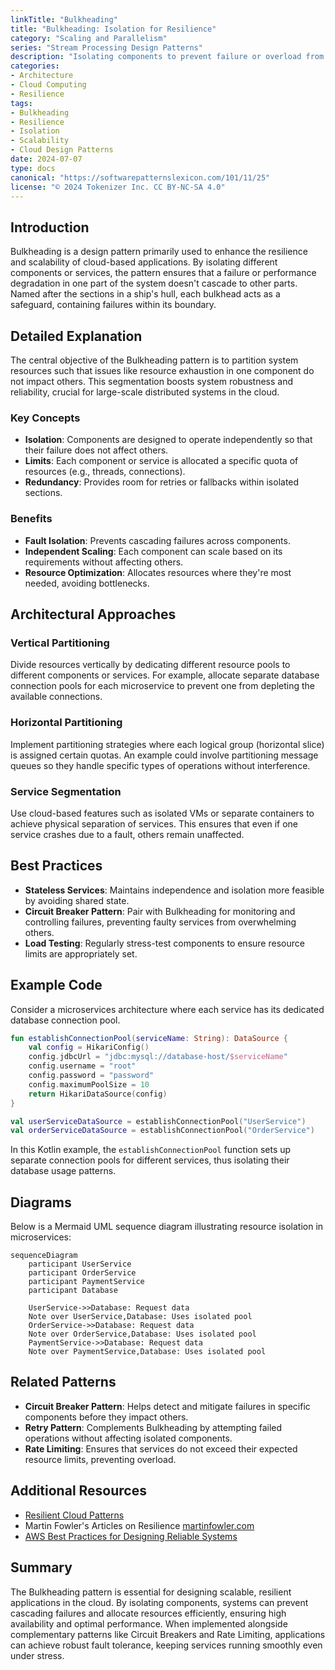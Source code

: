 ```yaml
---
linkTitle: "Bulkheading"
title: "Bulkheading: Isolation for Resilience"
category: "Scaling and Parallelism"
series: "Stream Processing Design Patterns"
description: "Isolating components to prevent failure or overload from spreading, allowing independent scaling and enhanced resilience."
categories:
- Architecture
- Cloud Computing
- Resilience
tags:
- Bulkheading
- Resilience
- Isolation
- Scalability
- Cloud Design Patterns
date: 2024-07-07
type: docs
canonical: "https://softwarepatternslexicon.com/101/11/25"
license: "© 2024 Tokenizer Inc. CC BY-NC-SA 4.0"
---
```


## Introduction

Bulkheading is a design pattern primarily used to enhance the resilience and scalability of cloud-based applications. By isolating different components or services, the pattern ensures that a failure or performance degradation in one part of the system doesn't cascade to other parts. Named after the sections in a ship's hull, each bulkhead acts as a safeguard, containing failures within its boundary.

## Detailed Explanation

The central objective of the Bulkheading pattern is to partition system resources such that issues like resource exhaustion in one component do not impact others. This segmentation boosts system robustness and reliability, crucial for large-scale distributed systems in the cloud.

### Key Concepts

- **Isolation**: Components are designed to operate independently so that their failure does not affect others.
- **Limits**: Each component or service is allocated a specific quota of resources (e.g., threads, connections).
- **Redundancy**: Provides room for retries or fallbacks within isolated sections.

### Benefits

- **Fault Isolation**: Prevents cascading failures across components.
- **Independent Scaling**: Each component can scale based on its requirements without affecting others.
- **Resource Optimization**: Allocates resources where they're most needed, avoiding bottlenecks.

## Architectural Approaches

### Vertical Partitioning

Divide resources vertically by dedicating different resource pools to different components or services. For example, allocate separate database connection pools for each microservice to prevent one from depleting the available connections.

### Horizontal Partitioning

Implement partitioning strategies where each logical group (horizontal slice) is assigned certain quotas. An example could involve partitioning message queues so they handle specific types of operations without interference.

### Service Segmentation

Use cloud-based features such as isolated VMs or separate containers to achieve physical separation of services. This ensures that even if one service crashes due to a fault, others remain unaffected.

## Best Practices

- **Stateless Services**: Maintains independence and isolation more feasible by avoiding shared state.
- **Circuit Breaker Pattern**: Pair with Bulkheading for monitoring and controlling failures, preventing faulty services from overwhelming others.
- **Load Testing**: Regularly stress-test components to ensure resource limits are appropriately set.

## Example Code

Consider a microservices architecture where each service has its dedicated database connection pool.

```kotlin
fun establishConnectionPool(serviceName: String): DataSource {
    val config = HikariConfig()
    config.jdbcUrl = "jdbc:mysql://database-host/$serviceName"
    config.username = "root"
    config.password = "password"
    config.maximumPoolSize = 10
    return HikariDataSource(config)
}

val userServiceDataSource = establishConnectionPool("UserService")
val orderServiceDataSource = establishConnectionPool("OrderService")
```

In this Kotlin example, the `establishConnectionPool` function sets up separate connection pools for different services, thus isolating their database usage patterns.

## Diagrams

Below is a Mermaid UML sequence diagram illustrating resource isolation in microservices:

```mermaid
sequenceDiagram
    participant UserService
    participant OrderService
    participant PaymentService
    participant Database

    UserService->>Database: Request data
    Note over UserService,Database: Uses isolated pool
    OrderService->>Database: Request data
    Note over OrderService,Database: Uses isolated pool
    PaymentService->>Database: Request data
    Note over PaymentService,Database: Uses isolated pool
```

## Related Patterns

- **Circuit Breaker Pattern**: Helps detect and mitigate failures in specific components before they impact others.
- **Retry Pattern**: Complements Bulkheading by attempting failed operations without affecting isolated components.
- **Rate Limiting**: Ensures that services do not exceed their expected resource limits, preventing overload.

## Additional Resources

- [Resilient Cloud Patterns](https://linktoexample.com)
- Martin Fowler's Articles on Resilience [martinfowler.com](https://martinfowler.com/articles.html)
- [AWS Best Practices for Designing Reliable Systems](https://aws.amazon.com/architecture/well-architected/)

## Summary

The Bulkheading pattern is essential for designing scalable, resilient applications in the cloud. By isolating components, systems can prevent cascading failures and allocate resources efficiently, ensuring high availability and optimal performance. When implemented alongside complementary patterns like Circuit Breakers and Rate Limiting, applications can achieve robust fault tolerance, keeping services running smoothly even under stress.
